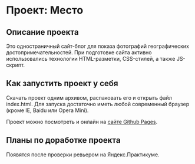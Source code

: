 # Проект: Место

## Описание проекта

Это одностраничный сайт-блог для показа фотографий географических достопримечательностей.
При подготовке сайта активно использовались технологии HTML-разметки, CSS-стилей, а также JS-скрипт.

## Как запустить проект у себя
Скачать проект одним архивом, распаковать его и открыть файл index.html.
Для запуска достаточно иметь любой современный браузер (кроме IE, Baidu или Opera Mini).

Проект можно посмотреть и онлайн на [сайте Github Pages](https://dmitry-karapotkin.github.io/mesto/).

## Планы по доработке проекта
Появятся после проверки ревьером на Яндекс.Практикуме.
